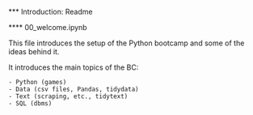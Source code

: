 *** Introduction: Readme

**** 00_welcome.ipynb

This file introduces the setup of the Python bootcamp and some of the
ideas behind it.



It introduces the main topics of the BC:

    - Python (games)
	- Data (csv files, Pandas, tidydata)
	- Text (scraping, etc., tidytext)
	- SQL (dbms)
	
